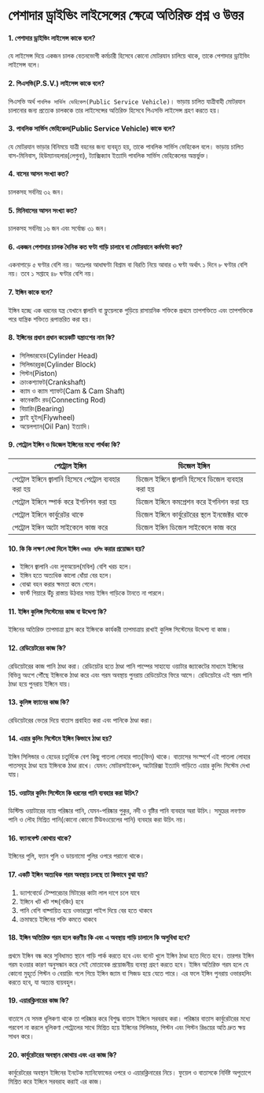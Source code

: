 # পেশাদার ড্রাইভিং লাইসেন্সের ক্ষেত্রে অতিরিক্ত প্রশ্ন ও উত্তর

#### 1. পেশাদার ড্রাইভিং লাইসেন্স কাকে বলে?
যে লাইসেন্স দিয়ে একজন চালক বেতনভোগী কর্মচারী হিসেবে কোনো মোটরযান চালিয়ে থাকে, তাকে পেশাদার ড্রাইভিং লাইসেন্স বলে।

#### 2. পিএসভি(P.S.V.) লাইসেন্স কাকে বলে?
পিএসভি অর্থ `পাবলিক সার্ভিস ভেহিকেল(Public Service Vehicle)`। ভাড়ায় চালিত যাত্রীবাহী মোটরযান চালানোর জন্য প্রত্যেক চালককে তার লাইসেন্সের অতিরিক্ত হিসেবে পিএসভি লাইসেন্স গ্রহণ করতে হয়।

#### 3. পাবলিক সার্ভিস ভেহিকেল(Public Service Vehicle) কাকে বলে?
যে মোটরযান ভাড়ার বিনিময়ে যাত্রী বহনের জন্য ব্যবহৃত হয়, তাকে পাবলিক সার্ভিস ভেহিকেল বলে। ভাড়ায় চালিত বাস-মিনিবাস, হিউম্যানহলার(লেগুনা), ট্যাক্সিক্যাব ইত্যাদি পাবলিক সার্ভিস ভেহিকেলের অন্তর্ভুক্ত।

#### 4. বাসের আসন সংখ্যা কত?
চালকসহ সর্বনিম্ন ৩২ জন।

#### 5. মিনিবাসের আসন সংখ্যা কত?
চালকসহ সর্বনিম্ন ১৬ জন এবং সর্বোচ্চ ৩১ জন।

#### 6. একজন পেশাদার চালক দৈনিক কত ঘণ্টা গাড়ি চালাবে বা মোটরযানে কর্মঘন্টা কত?
একনাগাড়ে ৫ ঘণ্টার বেশি নয়।
অতঃপর আধাঘণ্টা বিশ্রাম বা বিরতি নিয়ে আবার ৩ ঘণ্টা অর্থাৎ ১ দিনে ৮ ঘণ্টার বেশি নয়।
তবে ১ সপ্তাহে ৪৮ ঘণ্টার বেশি নয়।

#### 7. ইঙ্গিন কাকে বলে?
ইঙ্গিন হচ্ছে এক ধরনের যন্ত্র যেখানে জ্বালানি বা ফ্লুয়েলকে পুড়িয়ে রাসায়নিক শক্তিকে প্রথমে তাপশক্তিতে এবং তাপশক্তিকে পরে যান্ত্রিক শক্তিতে রূপান্তরিত করা হয়।

#### 8. ইঙ্গিনের প্রধান প্রধান কয়েকটি যন্ত্রাংশের নাম কি?
- সিলিন্ডারহেড(Cylinder Head)
- সিলিন্ডারব্লক(Cylinder Block)
- পিস্টন(Piston)
- ক্রাংকশ্যাফট(Crankshaft)
- ক্যাম ও ক্যাম শ্যাফট(Cam & Cam Shaft)
- কানেকটিং রড(Connecting Rod)
- বিয়ারিং(Bearing)
- ফ্লাই হুইল(Flywheel)
- অয়েলপ্যান(Oil Pan) ইত্যাদি।

#### 9. পেট্রোল ইঙ্গিন ও ডিজেল ইঙ্গিনের মধ্যে পার্থক্য কি?
| পেট্রোল ইঙ্গিন | ডিজেল ইঙ্গিন |
| --- | --- |
| পেট্রোল ইঙ্গিনে জ্বালানি হিসেবে পেট্রোল ব্যবহার করা হয় | ডিজেল ইঙ্গিনে জ্বালানি হিসেবে ডিজেল ব্যবহার করা হয় |
| পেট্রোল ইঙ্গিনে স্পার্ক করে ইগনিশন করা হয় | ডিজেল ইঙ্গিনে কমপ্রেশন করে ইগনিশন করা হয় |
| পেট্রোল ইঙ্গিনে কার্বুরেটর থাকে | ডিজেল ইঙ্গিনে কার্বুরেটরের স্থলে ইনজেক্টর থাকে |
| পেট্রোল ইঙ্গিন অটো সাইকেলে কাজ করে | ডিজেল ইঙ্গিন ডিজেল সাইকেলে কাজ করে |

#### 10. কি কি লক্ষণ দেখা দিলে ইঙ্গিন `ওভার হলিং` করার প্রয়োজন হয়?
- ইঙ্গিনে জ্বালানি এবং লুবঅয়েল(মবিল) বেশি খরচ হলে।
- ইঙ্গিন হতে অত্যধিক কালো ধোঁয়া বের হলে।
- বোঝা বহন করার ক্ষমতা কমে গেলে।
- ফার্স্ট গিয়ারে উঁচু রাস্তায় উঠবার সময় ইঙ্গিন গাড়িকে টানতে না পারলে।

#### 11. ইঙ্গিন কুলিঙ্গ সিস্টেমের কাজ বা উদ্দেশ্য কি?
ইঙ্গিনের অতিরিক্ত তাপমাত্রা হ্রাস করে ইঙ্গিনকে কার্যকরী তাপমাত্রায় রাখাই কুলিঙ্গ সিস্টেমের উদ্দেশ্য বা কাজ।

#### 12. রেডিয়েটরের কাজ কি?
রেডিয়েটরের কাজ পানি ঠাণ্ডা করা। রেডিয়েটর হতে ঠাণ্ডা পানি পাম্পের সাহায্যে ওয়াটার জ্যাকেটের মাধ্যমে ইঙ্গিনের বিভিন্ন অংশে পৌঁছে ইঙ্গিনকে ঠাণ্ডা করে এবং গরম অবস্থায় পুনরায় রেডিয়েটরে ফিরে আসে। রেডিয়েটরে এই গরম পানি ঠাণ্ডা হয়ে পুনরায় ইঙ্গিনে যায়।

#### 13. কুলিঙ্গ ফ্যানের কাজ কি?
রেডিয়েটরের ভেতর দিয়ে বাতাস প্রবাহিত করা এবং পানিকে ঠাণ্ডা করা।

#### 14. এয়ার কুলিং সিস্টেমে ইঙ্গিন কিভাবে ঠাণ্ডা হয়?
ইঙ্গিন সিলিন্ডার ও হেডের চতুর্দিকে বেশ কিছু পাতলা লোহার পাত(ফিন) থাকে। বাতাসের সংস্পর্শে এই পাতলা লোহার পাতসমূহ ঠাণ্ডা হয়ে ইঙ্গিনকে ঠাণ্ডা রাখে। যেমন: মোটরসাইকেল, অটোরিক্সা ইত্যাদি গাড়িতে এয়ার কুলিং সিস্টেম দেখা যায়।

#### 15. ওয়াটার কুলিং সিস্টেমে কি ধরনের পানি ব্যবহার করা উচিৎ?
ডিস্টিল্ড ওয়াটারের ন্যায় পরিষ্কার পানি, যেমন-পরিষ্কার পুকুর, নদী ও বৃষ্টির পানি ব্যবহার অরা উচিৎ। সমুদ্রের লবণাক্ত পানি ও লৌহ মিশ্রিত পানি(কোনো কোনো টিউবওয়েলের পানি) ব্যবহার করা উচিৎ নয়।

#### 16. ফ্যানবেল্ট কোথায় থাকে?
ইঙ্গিনের পুলি, ফ্যান পুলি ও ডায়নামো পুলির ওপরে পরানো থাকে।

#### 17. একটি ইঙ্গিন অত্যধিক গরম অবস্থায় চলছে তা কিভাবে বুঝা যায়?
1. ড্যাশবোর্ডে টেম্পারেচার মিটারের কাটা লাল দাগে চলে যাবে
2. ইঙ্গিনে খট খট শব্দ(নকিং) হবে
3. পানি বেশি বাষ্পায়িত হয়ে ওভারফ্লো পাইপ দিয়ে বের হতে থাকবে
4. ক্রমান্বয়ে ইঙ্গিনের শক্তি কমতে থাকবে

#### 18. ইঙ্গিন অতিরিক্ত গরম হলে করণীয় কি এবং এ অবস্থায় গাড়ি চালালে কি অসুবিধা হবে?
প্রথমে ইঙ্গিন বন্ধ করে সুবিধামত স্থানে গাড়ি পার্ক করতে হবে এবং বনেট খুলে ইঙ্গিন ঠাণ্ডা হতে দিতে হবে।
তারপর ইঙ্গিন গরম হওয়ার কারণ অনুসন্ধান করে সেই মোতাবেক প্রয়োজনীয় ব্যবস্থা গ্রহণ করতে হবে।
ইঙ্গিন অতিরিক্ত গরম হলে যে কোনো মুহূর্তে পিস্টন ও বেয়ারিং গলে গিয়ে ইঙ্গিন জ্যাম বা সিজড হয়ে যেতে পারে।
এর ফলে ইঙ্গিন পুনরায় ওভারহলিং করতে হবে, যা অত্যন্ত ব্যয়বহুল।

#### 19. এয়ারক্লিনারের কাজ কি?
বাতাসে যে সমস্ত ধূলিকণা থাকে তা পরিষ্কার করে বিশুদ্ধ বাতাস ইঙ্গিনে সরবরাহ করা। পরিষ্কার বাতাস কার্বুরেটরের মধ্যে পরবেশ না করলে ধূলিকণা পেট্রোলের সাথে মিশ্রিত হয়ে ইঙ্গিনের সিলিন্ডার, পিস্টন এবং পিস্টন রিঙয়ের অতি দ্রুত ক্ষয় সাধন করে।

#### 20. কার্বুরেটরের অবস্থান কোথায় এবং এর কাজ কি?
কার্বুরেটরের অবস্থান ইঙ্গিনের ইনটেক ম্যানিফোন্ডের ওপরে ও এয়ারক্লিনারের নিচে। ফুয়েল ও বাতাসকে নির্দিষ্ট অপুতাপে মিশ্রিত করে ইঙ্গিনে সরবরাহ করাই এর কাজ।